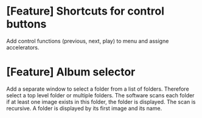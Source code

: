 # [Feature] Shortcuts for control buttons
Add control functions (previous, next, play) to menu and assigne accelerators.

# [Feature] Album selector
Add a separate window to select a folder from a list of folders.
Therefore select a top level folder or multiple folders.
The software scans each folder if at least one image exists in this folder, the folder is displayed.
The scan is recursive.
A folder is displayed by its first image and its name.